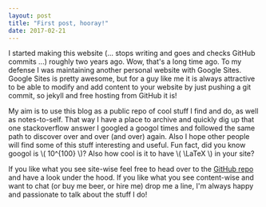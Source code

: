 ```yaml
---
layout: post
title: "First post, hooray!"
date: 2017-02-21
---
```


I started making this website (... stops writing and goes and checks GitHub commits ...) roughly two years ago. Wow, that's a long time ago. To my defense I was maintaining another personal website with Google Sites. Google Sites is pretty awesome, but for a guy like me it is always attractive to be able to modify and add content to your website by just pushing a git commit, so jekyll and free hosting from GitHub it is!

My aim is to use this blog as a public repo of cool stuff I find and do, as well as notes-to-self. That way I have a place to archive and quickly dig up that one stackoverflow answer I googled a googol times and followed the same path to discover over and over (and over) again. Also I hope other people will find some of this stuff interesting and useful. Fun fact, did you know googol is \\( 10^{100} \\)? Also how cool is it to have \\( \LaTeX \\) in your site?

If you like what you see site-wise feel free to head over to the [GitHub repo](https://github.com/tkeliris/tkeliris.github.io) and have a look under the hood. If you like what you see content-wise and want to chat (or buy me beer, or hire me) drop me a line, I'm always happy and passionate to talk about the stuff I do!